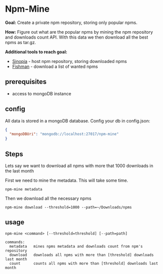 # Npm-Mine

**Goal:** Create a private npm repository, storing only popular npms.

**How:** Figure out what are the popular npms by mining the npm repository and downloads count API. With this data we then download all the best npms as tar.gz.

**Additional tools to reach goal:** 
 - [Sinopia](https://github.com/rlidwka/sinopia) - host npm repository, storing downloaded npms
 - [Fishman](https://github.com/idosh/Fishman) - download a list of wanted npms

prerequisites
--------------
- access to mongoDB instance

config
-------------
All data is stored in a mongoDB database. Config your db in config.json:

```json
{
  "mongoDBUri": "mongodb://localhost:27017/npm-mine"
}
```

Steps
------
Lets say we want to download all npms with more that 1000 downloads in the last month

First we need to mine the metadata. This will take some time.
```
npm-mine metadata 
```

Then we download all the necessary npms
```
npm-mine download --threshold=1000 --path=~/Downloads/npms
```


usage
------

```
npm-mine <command> [--threshold=threshold] [--path=path]

commands:
  metadata   mines npms metadata and downloads count from npm's repository
  download   downloads all npms with more than [threshold] downloads last month
  count      counts all npms with more than [threshold] downloads last month

```

